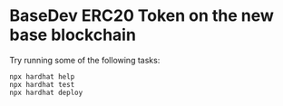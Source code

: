 # BaseDev ERC20 Token on the new base blockchain 

Try running some of the following tasks:

```shell
npx hardhat help
npx hardhat test
npx hardhat deploy
```
